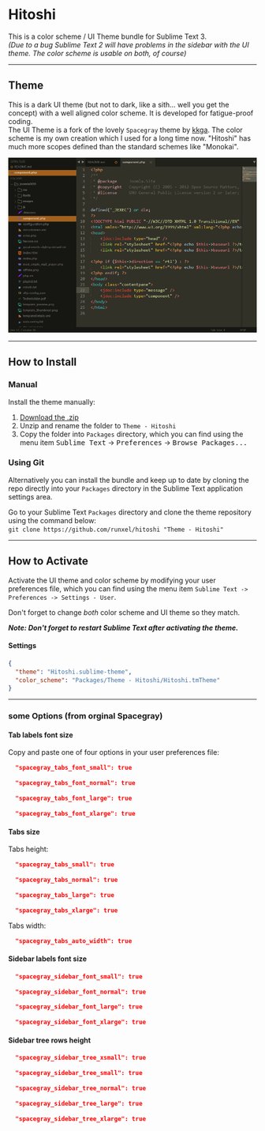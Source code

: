# Hitoshi

This is a color scheme / UI Theme bundle for Sublime Text 3.  
*(Due to a bug Sublime Text 2 will have problems in the sidebar with the UI theme. The color scheme is usable on both, of course)*

***

## Theme

This is a dark UI theme (but not to dark, like a sith... well you get the concept) with a well aligned color scheme. It is developed for fatigue-proof coding.  
The UI Theme is a fork of the lovely `Spacegray` theme by [kkga](https://github.com/kkga/spacegray). The color scheme is my own creation which I used for a long time now. "Hitoshi" has much more scopes defined than the standard schemes like "Monokai".

![image](screenshots/hitoshi.png)

***

## How to Install

### Manual

Install the theme manually:

1. [Download the .zip](https://github.com/runxel/hitoshi/archive/master.zip)
2. Unzip and rename the folder to `Theme - Hitoshi`
3. Copy the folder into `Packages` directory, which you can find using the menu item <kbd>Sublime Text</kbd> -> <kbd>Preferences</kbd> -> <kbd>Browse Packages...</kbd>

### Using Git
Alternatively you can install the bundle and keep up to date by cloning the repo directly into your `Packages` directory in the Sublime Text application settings area.

Go to your Sublime Text `Packages` directory and clone the theme repository using the command below:  
`git clone https://github.com/runxel/hitoshi "Theme - Hitoshi"`

***

## How to Activate

Activate the UI theme and color scheme by modifying your user preferences file, which you can find using the menu item `Sublime Text -> Preferences -> Settings - User`.

Don't forget to change *both* color scheme and UI theme so they match.

***Note: Don't forget to restart Sublime Text after activating the theme.***

#### Settings

```json
{
  "theme": "Hitoshi.sublime-theme",
  "color_scheme": "Packages/Theme - Hitoshi/Hitoshi.tmTheme"
}
```

***

### some Options (from orginal Spacegray)

#### Tab labels font size

Copy and paste one of four options in your user preferences file:

```json
  "spacegray_tabs_font_small": true
```
```json
  "spacegray_tabs_font_normal": true
```
```json
  "spacegray_tabs_font_large": true
```
```json
  "spacegray_tabs_font_xlarge": true
```

#### Tabs size

Tabs height:

```json
  "spacegray_tabs_small": true
```
```json
  "spacegray_tabs_normal": true
```
```json
  "spacegray_tabs_large": true
```
```json
  "spacegray_tabs_xlarge": true
```

Tabs width: 

```json
  "spacegray_tabs_auto_width": true
```

#### Sidebar labels font size

```json
  "spacegray_sidebar_font_small": true
```
```json
  "spacegray_sidebar_font_normal": true
```
```json
  "spacegray_sidebar_font_large": true
```
```json
  "spacegray_sidebar_font_xlarge": true
```

#### Sidebar tree rows height

```json
  "spacegray_sidebar_tree_xsmall": true
```
```json
  "spacegray_sidebar_tree_small": true
```
```json
  "spacegray_sidebar_tree_normal": true
```
```json
  "spacegray_sidebar_tree_large": true
```
```json
  "spacegray_sidebar_tree_xlarge": true
```

